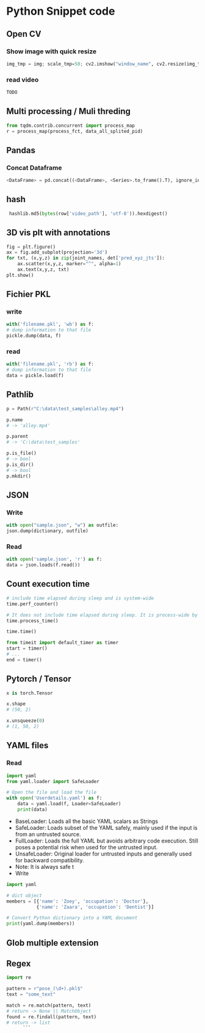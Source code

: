 # Python Snippet code

## Open CV
### Show image with quick resize
```python
img_tmp = img; scale_tmp=50; cv2.imshow("window_name", cv2.resize(img_tmp, (int(img_tmp.shape[1]*(scale_tmp/100)), int(img_tmp.shape[0]*(scale_tmp/100))), interpolation=cv2.INTER_CUBIC));cv2.waitKey(0);cv2.destroyAllWindows()
```
### read video
```python
TODO
```

## Multi processing / Muli threding
  
```python
from tqdm.contrib.concurrent import process_map
r = process_map(process_fct, data_all_splited_pid)
```
## Pandas
### Concat Dataframe
```python
<DataFrame> = pd.concat((<DataFrame>, <Series>.to_frame().T), ignore_index=True)
```
## hash
  
```python
 hashlib.md5(bytes(row['video_path'], 'utf-8')).hexdigest()
```

## 3D vis plt with annotations
```python
fig = plt.figure()
ax = fig.add_subplot(projection='3d')
for txt, (x,y,z) in zip(joint_names, det['pred_xyz_jts']):
    ax.scatter(x,y,z, marker="^", alpha=1)
    ax.text(x,y,z, txt)
plt.show()
```

## Fichier PKL
### write
```python
with('filename.pkl', 'wb') as f:
# dump information to that file
pickle.dump(data, f)
```
### read
```python
with('filename.pkl', 'rb') as f:
# dump information to that file
data = pickle.load(f)
```
## Pathlib
	
```python
p = Path(r"C:\data\test_samples\alley.mp4")

p.name
# -> 'alley.mp4'

p.parent
# -> 'C:\data\test_samples'

p.is_file()
# -> bool
p.is_dir()
# -> bool
p.mkdir()
```

## JSON
### Write
```python
with open("sample.json", "w") as outfile:
json.dump(dictionary, outfile)
```
### Read
```python
with open('sample.json', 'r') as f:
data = json.loads(f.read())
```

## Count execution time
```python
# include time elapsed during sleep and is system-wide
time.perf_counter()

# It does not include time elapsed during sleep. It is process-wide by definition
time.process_time()

time.time()

from timeit import default_timer as timer
start = timer()
# ...
end = timer()
```

## Pytorch / Tensor
```python
x is torch.Tensor

x.shape
# (50, 2)

x.unsqueeze(0)
# (1, 50, 2)
```

## YAML files
### Read
```python
import yaml
from yaml.loader import SafeLoader

# Open the file and load the file
with open('Userdetails.yaml') as f:
    data = yaml.load(f, Loader=SafeLoader)
    print(data)
```
- BaseLoader: Loads all the basic YAML scalars as Strings
- SafeLoader: Loads subset of the YAML safely, mainly used if the input is from an untrusted source.
- FullLoader: Loads the full YAML but avoids arbitrary code execution. Still poses a potential risk when used for the untrusted input.
- UnsafeLoader: Original loader for untrusted inputs and generally used for backward compatibility.
- Note: It is always safe t
- Write
```python
import yaml

# dict object
members = [{'name': 'Zoey', 'occupation': 'Doctor'},
           {'name': 'Zaara', 'occupation': 'Dentist'}]

# Convert Python dictionary into a YAML document
print(yaml.dump(members))
```

## Glob multiple extension

## Regex

```python
import re

pattern = r"pose_(\d+).pkl$"
text = "some_text"

match = re.match(pattern, text)
# return -> None || MatchObject
found = re.findall(pattern, text)
# return -> list
	  ```
